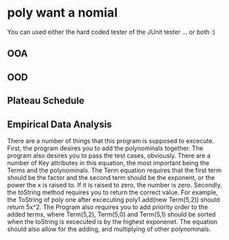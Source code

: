 # poly want a nomial

You can used either the hard coded tester of the JUnit tester ... or both :)

## OOA




## OOD

## Plateau Schedule

## Empirical Data Analysis
There are a number of things that this program is supposed to excecute. First, the program desires you to add the polynominals together. The program also desires you to pass the test cases, obviously. There are a number of Key attributes in this equation, the most important being the Terms and the polynominals. The Term equation requires that the first term should be the factor and the second term should be the exponent, or the power the x is raised to. If it is raised to zero, the number is zero. Secondly, the toString method requires you to return the correct value. For example, the ToString of poly one after excecuting poly1.add(new Term(5,2)) should return 5x^2. The Program also requires you to add priority order to the added terms, where Term(5,2), Term(5,0) and Term(5,1) should be sorted when the toString is excecuted is by the highest exponenet. The equation should also allow for the adding, and multiplying of other polynominals.
